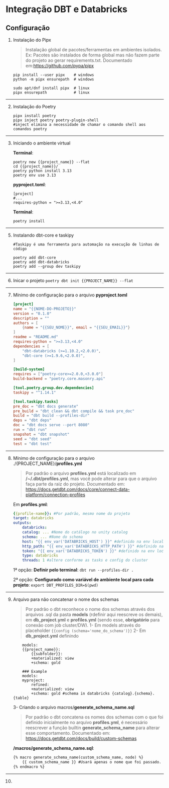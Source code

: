# Integração DBT e Databricks

## Configuração

1. Instalação do Pipx
    > Instalação global de pacotes/ferramentas em ambientes isolados. Ex: Pacotes são instalados de forma global mas não fazem parte do projeto ao gerar requirements.txt.
    Documentado em:https://github.com/pypa/pipx


    ```
    pip install --user pipx    # windows
    python -m pipx ensurepath  # windows

    sudo apt/dnf install pipx  # linux
    pipx ensurepath            # linux
    ```
---
2. Instalação do Poetry
    ```   
    pipx install poetry
    pipx inject poetry poetry-plugin-shell 
    #inject elimina a necessidade de chamar o comando shell aos comandos poetry
    ```
---
3. Iniciando o ambiente virtual
    
    **Terminal**:
    ```
    poetry new {{project_name}} --flat
    cd {{project_name}}/
    poetry python install 3.13
    poetry env use 3.13       
    ```

    **pyproject.toml**:
    ```
    [project]
    #...
    requires-python = ">=3.13,<4.0"
    ```

    **Terminal**:
    ```
    poetry install     
    ```
---
5. Instalando dbt-core e taskipy

    ```
    #Taskipy é uma ferramenta para automação na execução de linhas de código

    poetry add dbt-core
    poetry add dbt-databricks
    poetry add --group dev taskipy
    ```
---
6. Inicar o projeto
    `poetry dbt init {{PROJECT_NAME}} --flat`
---
7. Mínimo de configuração para o arquivo **pyproject.toml**

    ```toml
    [project]
    name = "{{NOME-DO-PROJETO}}"
    version = "0.1.0"
    description = ""
    authors = [
        {name = "{{SEU_NOME}}", email = "{{SEU_EMAIL}}"}
    ]
    readme = "README.md"
    requires-python = ">=3.13,<4.0"
    dependencies = [
        "dbt-databricks (>=1.10.2,<2.0.0)",
        "dbt-core (>=1.9.6,<2.0.0)",
    ]

    [build-system]
    requires = ["poetry-core>=2.0.0,<3.0.0"]
    build-backend = "poetry.core.masonry.api"

    [tool.poetry.group.dev.dependencies]
    taskipy = "^1.14.1"

    [tool.taskipy.tasks]
    pre_doc = "dbt docs generate"
    pre_build = "dbt clean && dbt compile && task pre_doc"
    build = "dbt build --profiles-dir"
    deps = "dbt deps"
    doc = "dbt docs serve --port 8080"
    run = "dbt run"
    snapshot = "dbt snapshot"
    seed = "dbt seed"
    test = "dbt test"

    ```

---
8. Mínimo de configuração para o arquivo ./{PROJECT_NAME}/**profiles.yml**
    > Por padrão o arquivo **profiles.yml** está localizado em **/~/.dbt/profiles.yml**, mas você pode alterar para que o arquivo faça parte da raiz do projeto.
    Documentado em: https://docs.getdbt.com/docs/core/connect-data-platform/connection-profiles

    Em **profiles.yml**:
    ```yml
    {{profile-name}}: #Por padrão, mesmo nome do projeto
    target: databricks
    outputs:
        databricks:
        catalog: ... #Nome do catálogo no unity catalog
        schema: ... #Nome do schema
        host: "{{ env_var('DATABRICKS_HOST') }}" #definido na env local do ambiente
        http_path: "{{ env_var('DATABRICKS_HTTP_PATH') }}" #definido na env local do ambiente
        token: "{{ env_var('DATABRICKS_TOKEN') }}" #definido na env local do ambiente
        type: databricks
        threads: 1 #altere conforme as tasks e config do cluster
    
    ```

    1ª opção: **Definir pelo terminal**:
        `dbt run --profiles-dir .`
    </br>

    2ª opção: **Configurado como variável de ambiente local para cada projeto**:
    `export DBT_PROFILES_DIR=$(pwd)`
---
9. Arquivo para não concatenar o nome dos schemas
    > Por padrão o dbt reconhece o nome dos schemas através dos arquivos .sql da pasta **models** (rdefinir aqui reescreve os demais), em **db_project.yml** e **profiles.yml** (sendo esse, **obrigatório** para conexão com job cluster/DW).
    1- Em models através do placeholder `{{config (schema='nome_do_schema')}}`
    2- Em **db_project.yml** definindo 
    ```
        models:
        {{project_name}}:
            {{subfolder}}:
            +materialized: view
            +schema: gold
        
        ### Example
        models:
        myproject:
            refined:
            +materialized: view
            +schema: gold #schema in databricks {catalog}.{schema}.{table}
    ``` 
    3- Criando o arquivo macros/**generate_schema_name.sql**
    > Por padrão o dbt concatena os nomes dos schemas com o que foi definido inicialmente no arquivo **profiles.yml**, é necessário reescrever a função builtin **generate_schema_name** para alterar esse comportamento. 
    Documentado em: https://docs.getdbt.com/docs/build/custom-schemas
    
    **/macros/generate_schema_name.sql**:
    ```sql
    {% macro generate_schema_name(custom_schema_name, node) %}
        {{ custom_schema_name }} #Usará apenas o nome que foi passado.
    {% endmacro %}
    ```
---
10. 